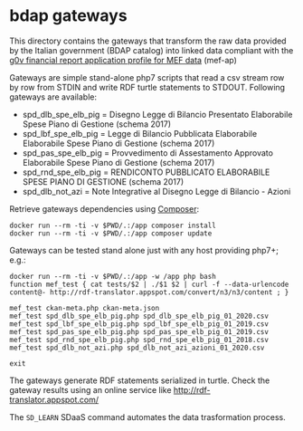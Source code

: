 # bdap gateways

This directory contains the gateways that transform the raw data provided by the Italian government (BDAP catalog) into linked data compliant with the [g0v financial report application profile for MEF data](../mef-ap) (mef-ap)


Gateways are simple stand-alone php7 scripts that read a csv stream row by row from STDIN and 
write RDF turtle statements to STDOUT. Following gateways are available:

- spd_dlb_spe_elb_pig = Disegno Legge di Bilancio Presentato Elaborabile Spese Piano di Gestione (schema 2017)
- spd_lbf_spe_elb_pig = Legge di Bilancio Pubblicata Elaborabile Elaborabile Spese Piano di Gestione (schema 2017)
- spd_pas_spe_elb_pig = Provvedimento di Assestamento Approvato Elaborabile Spese Piano di Gestione (schema 2017)
- spd_rnd_spe_elb_pig = RENDICONTO PUBBLICATO ELABORABILE SPESE PIANO DI GESTIONE (schema 2017)
- spd_dlb_not_azi     = Note Integrative al Disegno Legge di Bilancio - Azioni

Retrieve gateways dependencies using [Composer](http://getcomposer.org/):


```shell
docker run --rm -ti -v $PWD/.:/app composer install
docker run --rm -ti -v $PWD/.:/app composer update
```


Gateways can be tested stand alone just with any host providing php7+; e.g.:

```
docker run --rm -ti -v $PWD/.:/app -w /app php bash
function mef_test { cat tests/$2 | ./$1 $2 | curl -f --data-urlencode content@- http://rdf-translator.appspot.com/convert/n3/n3/content ; }

mef_test ckan-meta.php ckan-meta.json
mef_test spd_dlb_spe_elb_pig.php spd_dlb_spe_elb_pig_01_2020.csv 
mef_test spd_lbf_spe_elb_pig.php spd_lbf_spe_elb_pig_01_2019.csv
mef_test spd_pas_spe_elb_pig.php spd_pas_spe_elb_pig_01_2019.csv 
mef_test spd_rnd_spe_elb_pig.php spd_rnd_spe_elb_pig_01_2018.csv
mef_test spd_dlb_not_azi.php spd_dlb_not_azi_azioni_01_2020.csv

exit
```

The gateways generate RDF statements serialized in turtle. Check the gateway results using an online service like http://rdf-translator.appspot.com/


The `SD_LEARN` SDaaS command automates the data trasformation process. 
 